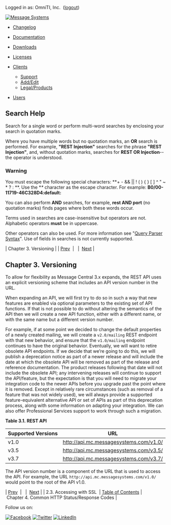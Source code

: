 Logged in as: OmniTI, Inc.  ([logout](https://support.messagesystems.com/logout.php))

[![Message Systems](https://support.messagesystems.com/images/ms-white205.png)](https://support.messagesystems.com/start.php) 

*   [Changelog](https://support.messagesystems.com/start.php?show=changelog)
*   [Documentation](https://support.messagesystems.com/docs/)
*   [Downloads](https://support.messagesystems.com/start.php)

*   [Licenses](https://support.messagesystems.com/license_summary.php)
*   <a href="">Clients</a>
    *   [Support](https://support.messagesystems.com/cs.php)
    *   [Add/Edit](https://support.messagesystems.com/edit_client.php)
    *   [Legal/Products](https://support.messagesystems.com/edit_products.php)
*   [Users](https://support.messagesystems.com/edit_customer.php)

## Search Help

Search for a single word or perform multi-word searches by enclosing your search in quotation marks.

Where you have multiple words but no quotation marks, an **OR** search is performed. For example, **"REST Injection"** searches for the phrase **"REST Injection"**, and, without quotation marks, searches for **REST OR Injection**--the operator is understood.

### Warning

You must escape the following special characters: **+ - && || ! ( ) { } [ ] ^ " ~ * ? : \**. Use the **\** character as the escape character. For example: **B0/00-11719-46C328D4\:default\:**

You can also perform **AND** searches, for example, **rest AND port** (no quotation marks) finds pages where both these words occur.

Terms used in searches are case-insensitive but operators are not. Alphabetic operators **must** be in uppercase.

Other operators can also be used. For more information see "[Query Parser Syntax](https://lucene.apache.org/core/old_versioned_docs/versions/3_0_0/queryparsersyntax.html)". Use of fields in searches is not currently supported.

| Chapter 3. Versioning |
| [Prev](rest.accessing.ssl.php)  |   |  [Next](rest.response.codes.php) |

## Chapter 3. Versioning

To allow for flexibility as Message Central 3.x expands, the REST API uses an explicit versioning scheme that includes an API version number in the URL.

When expanding an API, we will first try to do so in such a way that new features are enabled via optional parameters to the existing set of API functions. If that is not possible to do without altering the semantics of the API then we will create a new API function, either with a different name, or with the same name but a different version number.

For example, if at some point we decided to change the default properties of a newly created mailing, we will create a `v2.0/mailing` REST endpoint with that new behavior, and ensure that the `v1.0/mailing` endpoint continues to have the original behavior. Eventually, we will want to retire obsolete API endpoints. If we decide that we’re going to do this, we will publish a deprecation notice as part of a newer release and will include the date at which the obsolete API will be removed as part of the release and reference documentation. The product releases following that date will not include the obsolete API; any intervening releases will continue to support the API/feature, but the expectation is that you will need to migrate your integration code to the newer APIs before you upgrade past the point where it is removed. Except in relatively rare circumstances (such as removal of a feature that was not widely used), we will always provide a supported feature-equivalent alternative API or set of APIs as part of this deprecation process, along with some information on adapting your integration. We can also offer Professional Services support to work through such a migration.

<a name="table.rest.api"></a>

**Table 3.1. REST API**

| Supported Versions | URL |
| --- | --- |
| v1.0 | http://api.mc.messagesystems.com/v1.0/ |
| v3.5 | http://api.mc.messagesystems.com/v3.5/ |
| v3.7 | http://api.mc.messagesystems.com/v3.7/ |

The API version number is a component of the URL that is used to access the API. For example, the URL `http://api.mc.messagesystems.com/v1.0/` would point to the root of the API v1.0.

| [Prev](rest.accessing.ssl.php)  |   |  [Next](rest.response.codes.php) |
| 2.3. Accessing with SSL  | [Table of Contents](index.php) |  Chapter 4. Common HTTP Status/Response Codes |

Follow us on:

[![Facebook](https://support.messagesystems.com/images/icon-facebook.png)](http://www.facebook.com/messagesystems) [![Twitter](https://support.messagesystems.com/images/icon-twitter.png)](http://twitter.com/#!/MessageSystems) [![LinkedIn](https://support.messagesystems.com/images/icon-linkedin.png)](http://www.linkedin.com/company/message-systems)